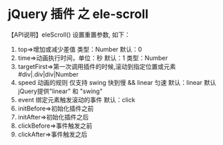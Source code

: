 # jQuery 插件 之 ele-scroll

 【API说明】eleScroll()
 设置重置参数, 如下：
 1. top=>增加或减少差值  类型：Number 默认：0
 2. time=>动画执行时间，单位：秒 默认：1  类型：Number
 3. targetFirst=>第一次调用插件的时候,滚动到指定位置或元素 #div|.div|div|Number
 4. speed 动画的规则 仅支持 swing 快到慢 && linear 匀速  默认：linear  默认jQuery提供"linear" 和 "swing"
 5. event 绑定元素触发滚动的事件 默认：click
 6. initBefore=>初始化插件之前
 7. initAfter=>初始化插件之后
 8. clickBefore=>事件触发之前
 9. clickAfter=>事件触发之后

